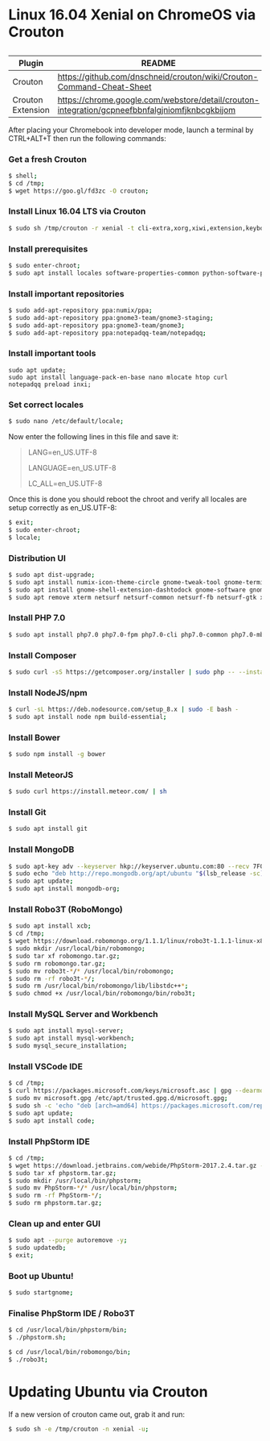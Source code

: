 
# Linux 16.04 Xenial on ChromeOS via Crouton
##

| Plugin | README |
| ------ | ------ |
| Crouton | https://github.com/dnschneid/crouton/wiki/Crouton-Command-Cheat-Sheet |
| Crouton Extension | https://chrome.google.com/webstore/detail/crouton-integration/gcpneefbbnfalgjniomfjknbcgkbijom |


After placing your Chromebook into developer mode, launch a terminal by CTRL+ALT+T then run the following commands:

### Get a fresh Crouton
```sh
$ shell;
$ cd /tmp;
$ wget https://goo.gl/fd3zc -O crouton;
```

### Install Linux 16.04 LTS via Crouton
```sh
$ sudo sh /tmp/crouton -r xenial -t cli-extra,xorg,xiwi,extension,keyboard,audio,chrome,gnome -e;
```

### Install prerequisites
```sh
$ sudo enter-chroot;
$ sudo apt install locales software-properties-common python-software-properties;
```

### Install important repositories
```sh
$ sudo add-apt-repository ppa:numix/ppa;
$ sudo add-apt-repository ppa:gnome3-team/gnome3-staging;
$ sudo add-apt-repository ppa:gnome3-team/gnome3;
$ sudo add-apt-repository ppa:notepadqq-team/notepadqq;
```

### Install important tools
```shell
sudo apt update;
sudo apt install language-pack-en-base nano mlocate htop curl notepadqq preload inxi;
```

### Set correct locales
```sh
$ sudo nano /etc/default/locale;
```
Now enter the following lines in this file and save it:

> LANG=en_US.UTF-8
>
> LANGUAGE=en_US.UTF-8
>
> LC_ALL=en_US.UTF-8

Once this is done you should reboot the chroot and verify all locales are setup correctly as en_US.UTF-8:
```sh
$ exit;
$ sudo enter-chroot;
$ locale;
```

### Distribution UI
```sh
$ sudo apt dist-upgrade;
$ sudo apt install numix-icon-theme-circle gnome-tweak-tool gnome-terminal whoopsie gnome-control-center gnome-online-accounts;
$ sudo apt install gnome-shell-extension-dashtodock gnome-software gnome-software-common gnome-shell-pomodoro;
$ sudo apt remove xterm netsurf netsurf-common netsurf-fb netsurf-gtk xserver-xorg-video-intel;
```

### Install PHP 7.0
```sh
$ sudo apt install php7.0 php7.0-fpm php7.0-cli php7.0-common php7.0-mbstring php7.0-gd php7.0-intl php7.0-xml php7.0-mysql php7.0-mcrypt php7.0-zip;
```

### Install Composer
```sh
$ sudo curl -sS https://getcomposer.org/installer | sudo php -- --install-dir=/usr/local/bin --filename=composer;
```

### Install NodeJS/npm
```sh
$ curl -sL https://deb.nodesource.com/setup_8.x | sudo -E bash -
$ sudo apt install node npm build-essential;
```

### Install Bower
```sh
$ sudo npm install -g bower
```

### Install MeteorJS
```sh
$ sudo curl https://install.meteor.com/ | sh
```

### Install Git
```sh
$ sudo apt install git
```

### Install MongoDB
```sh
$ sudo apt-key adv --keyserver hkp://keyserver.ubuntu.com:80 --recv 7F0CEB10;
$ sudo echo "deb http://repo.mongodb.org/apt/ubuntu "$(lsb_release -sc)"/mongodb-org/3.2 multiverse" | sudo tee /etc/apt/sources.list.d/mongodb-org-3.2.list;
$ sudo apt update;
$ sudo apt install mongodb-org;
```

### Install Robo3T (RoboMongo)
```sh
$ sudo apt install xcb;
$ cd /tmp;
$ wget https://download.robomongo.org/1.1.1/linux/robo3t-1.1.1-linux-x86_64-c93c6b0.tar.gz -O robomongo.tar.gz;
$ sudo mkdir /usr/local/bin/robomongo;
$ sudo tar xf robomongo.tar.gz;
$ sudo rm robomongo.tar.gz;
$ sudo mv robo3t-*/* /usr/local/bin/robomongo;
$ sudo rm -rf robo3t-*/;
$ sudo rm /usr/local/bin/robomongo/lib/libstdc++*;
$ sudo chmod +x /usr/local/bin/robomongo/bin/robo3t;
```

### Install MySQL Server and Workbench
```sh
$ sudo apt install mysql-server;
$ sudo apt install mysql-workbench;
$ sudo mysql_secure_installation;
```

### Install VSCode IDE
```sh
$ cd /tmp;
$ curl https://packages.microsoft.com/keys/microsoft.asc | gpg --dearmor > microsoft.gpg;
$ sudo mv microsoft.gpg /etc/apt/trusted.gpg.d/microsoft.gpg;
$ sudo sh -c 'echo "deb [arch=amd64] https://packages.microsoft.com/repos/vscode stable main" > /etc/apt/sources.list.d/vscode.list';
$ sudo apt update;
$ sudo apt install code;
```

### Install PhpStorm IDE
```sh
$ cd /tmp;
$ wget https://download.jetbrains.com/webide/PhpStorm-2017.2.4.tar.gz -O phpstorm.tar.gz;
$ sudo tar xf phpstorm.tar.gz;
$ sudo mkdir /usr/local/bin/phpstorm;
$ sudo mv PhpStorm-*/* /usr/local/bin/phpstorm;
$ sudo rm -rf PhpStorm-*/;
$ sudo rm phpstorm.tar.gz;
```

### Clean up and enter GUI
```sh
$ sudo apt --purge autoremove -y;
$ sudo updatedb;
$ exit;
```

### Boot up Ubuntu!
```sh
$ sudo startgnome;
```

### Finalise PhpStorm IDE / Robo3T
```sh
$ cd /usr/local/bin/phpstorm/bin;
$ ./phpstorm.sh;

$ cd /usr/local/bin/robomongo/bin;
$ ./robo3t;
```

# Updating Ubuntu via Crouton
If a new version of crouton came out, grab it and run:
```sh
$ sudo sh -e /tmp/crouton -n xenial -u;
```
